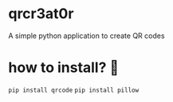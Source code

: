 # qrcr3at0r
A simple python application to create QR codes
# how to install? 🚀
```pip install qrcode```
```pip install pillow```
